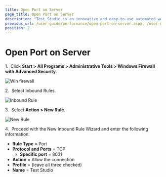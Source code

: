 ```yaml
---
title: Open Port on Server
page_title: Open Port on Server
description: "Test Studio is an innovative and easy-to-use automated web, WPF and load testing solution. Test Studio tests support essential technologies like ASP.NET AJAX, Silverlight, PHP and MVC. HTML5, Testing framework, functional testing, performance testing, load testing, exploratory testing, manual testing."
previous_url: /user-guide/performance/open-port-on-server.aspx, /user-guide/performance/open-port-on-server
position: 2
---
```

# Open Port on Server

1.&nbsp; Click **Start > All Programs > Administrative Tools > Windows Firewall with Advanced Security**.

![Win firewall][1]

2.&nbsp; Select Inbound Rules.

![Inbound Rule][2]

3.&nbsp; Select **Action > New Rule**.

![New Rule][3]

4.&nbsp; Proceed with the New Inbound Rule Wizard and enter the following information:


- **Rule Type** = Port
- **Protocol and Ports** = TCP
  - **Specific port** = 8031
- **Action** = Allow the connection
- **Profile** = (leave all three checked)
- **Name** = Test Studio


[1]: /img/features/testing-types/performance-testing/open-port-on-server/fig1.png
[2]: /img/features/testing-types/performance-testing/open-port-on-server/fig2.png
[3]: /img/features/testing-types/performance-testing/open-port-on-server/fig3.png




